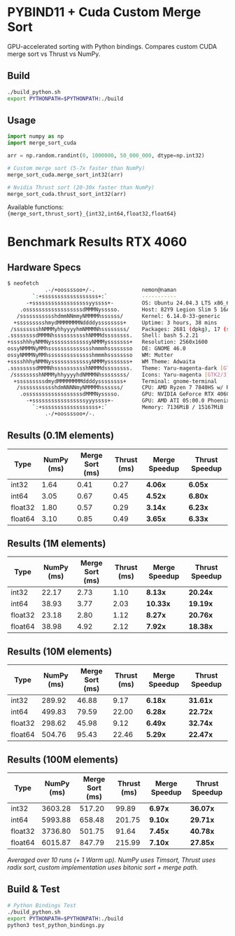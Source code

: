 # PYBIND11 + Cuda Custom Merge Sort 

GPU-accelerated sorting with Python bindings. Compares custom CUDA merge sort vs Thrust vs NumPy.

## Build

```bash
./build_python.sh
export PYTHONPATH=$PYTHONPATH:./build
```

## Usage

```python
import numpy as np
import merge_sort_cuda

arr = np.random.randint(0, 1000000, 50_000_000, dtype=np.int32)

# Custom merge sort (5-7x faster than NumPy)
merge_sort_cuda.merge_sort_int32(arr)

# Nvidia Thrust sort (20-30x faster than NumPy)
merge_sort_cuda.thrust_sort_int32(arr)
```

Available functions: `{merge_sort,thrust_sort}_{int32,int64,float32,float64}`

# Benchmark Results RTX 4060

## Hardware Specs
```bash
$ neofetch
            .-/+oossssoo+/-.               nemon@naman 
        `:+ssssssssssssssssss+:`           ----------- 
      -+ssssssssssssssssssyyssss+-         OS: Ubuntu 24.04.3 LTS x86_64 
    .ossssssssssssssssssdMMMNysssso.       Host: 82Y9 Legion Slim 5 16APH8 
   /ssssssssssshdmmNNmmyNMMMMhssssss/      Kernel: 6.14.0-33-generic 
  +ssssssssshmydMMMMMMMNddddyssssssss+     Uptime: 3 hours, 38 mins 
 /sssssssshNMMMyhhyyyyhmNMMMNhssssssss/    Packages: 2681 (dpkg), 17 (snap) 
.ssssssssdMMMNhsssssssssshNMMMdssssssss.   Shell: bash 5.2.21 
+sssshhhyNMMNyssssssssssssyNMMMysssssss+   Resolution: 2560x1600 
ossyNMMMNyMMhsssssssssssssshmmmhssssssso   DE: GNOME 46.0 
ossyNMMMNyMMhsssssssssssssshmmmhssssssso   WM: Mutter 
+sssshhhyNMMNyssssssssssssyNMMMysssssss+   WM Theme: Adwaita 
.ssssssssdMMMNhsssssssssshNMMMdssssssss.   Theme: Yaru-magenta-dark [GTK2/3] 
 /sssssssshNMMMyhhyyyyhdNMMMNhssssssss/    Icons: Yaru-magenta [GTK2/3] 
  +sssssssssdmydMMMMMMMMddddyssssssss+     Terminal: gnome-terminal 
   /ssssssssssshdmNNNNmyNMMMMhssssss/      CPU: AMD Ryzen 7 7840HS w/ Radeon 78 
    .ossssssssssssssssssdMMMNysssso.       GPU: NVIDIA GeForce RTX 4060 Max-Q / 
      -+sssssssssssssssssyyyssss+-         GPU: AMD ATI 05:00.0 Phoenix1 
        `:+ssssssssssssssssss+:`           Memory: 7136MiB / 15167MiB 
            .-/+oossssoo+/-.

```

## Results (0.1M elements)

| Type    | NumPy (ms) | Merge Sort (ms) | Thrust (ms) | Merge Speedup | Thrust Speedup |
|---------|------------|-----------------|-------------|---------------|----------------|
| int32   | 1.64       | 0.41            | 0.27        | **4.06x**     | **6.05x**      |
| int64   | 3.05       | 0.67            | 0.45        | **4.52x**     | **6.80x**      |
| float32 | 1.80       | 0.57            | 0.29        | **3.14x**     | **6.23x**      |
| float64 | 3.10       | 0.85            | 0.49        | **3.65x**     | **6.33x**      |


## Results (1M elements)

| Type    | NumPy (ms) | Merge Sort (ms) | Thrust (ms) | Merge Speedup | Thrust Speedup |
|---------|------------|-----------------|-------------|---------------|----------------|
| int32   | 22.17      | 2.73            | 1.10        | **8.13x**     | **20.24x**     |
| int64   | 38.93      | 3.77            | 2.03        | **10.33x**    | **19.19x**     |
| float32 | 23.18      | 2.80            | 1.12        | **8.27x**     | **20.76x**     |
| float64 | 38.98      | 4.92            | 2.12        | **7.92x**     | **18.38x**     |


## Results (10M elements)

| Type    | NumPy (ms) | Merge Sort (ms) | Thrust (ms) | Merge Speedup | Thrust Speedup |
|---------|------------|-----------------|-------------|---------------|----------------|
| int32   | 289.92     | 46.88           | 9.17        | **6.18x**     | **31.61x**     |
| int64   | 499.83     | 79.59           | 22.00       | **6.28x**     | **22.72x**     |
| float32 | 298.62     | 45.98           | 9.12        | **6.49x**     | **32.74x**     |
| float64 | 504.76     | 95.43           | 22.46       | **5.29x**     | **22.47x**     |

## Results (100M elements)

| Type    | NumPy (ms) | Merge Sort (ms) | Thrust (ms) | Merge Speedup | Thrust Speedup |
|---------|------------|-----------------|-------------|---------------|----------------|
| int32   | 3603.28    | 517.20          | 99.89       | **6.97x**     | **36.07x**     |
| int64   | 5993.88    | 658.48          | 201.75      | **9.10x**     | **29.71x**     |
| float32 | 3736.80    | 501.75          | 91.64       | **7.45x**     | **40.78x**     |
| float64 | 6015.87    | 847.79          | 215.99      | **7.10x**     | **27.85x**     |



*Averaged over 10 runs (+ 1 Warm up). NumPy uses Timsort, Thrust uses radix sort, custom implementation uses bitonic sort + merge path.*

## Build & Test

```bash
# Python Bindings Test
./build_python.sh
export PYTHONPATH=$PYTHONPATH:./build
python3 test_python_bindings.py
```
